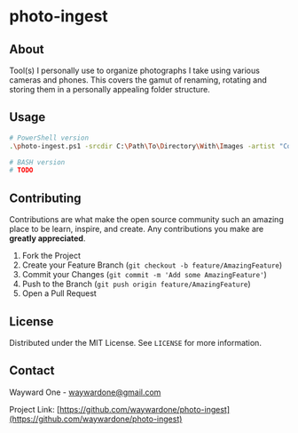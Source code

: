 # photo-ingest


## About

Tool(s) I personally use to organize photographs I take using various cameras and phones. This covers the gamut of renaming, rotating and storing them in a personally appealing folder structure.



## Usage


```sh
# PowerShell version
.\photo-ingest.ps1 -srcdir C:\Path\To\Directory\With\Images -artist "Copyright Holder" -groupby md -device "iPhone"

# BASH version
# TODO
```



## Contributing


Contributions are what make the open source community such an amazing place to be learn, inspire, and create. Any contributions you make are **greatly appreciated**.

1. Fork the Project
2. Create your Feature Branch (`git checkout -b feature/AmazingFeature`)
3. Commit your Changes (`git commit -m 'Add some AmazingFeature'`)
4. Push to the Branch (`git push origin feature/AmazingFeature`)
5. Open a Pull Request



## License

Distributed under the MIT License. See `LICENSE` for more information.



## Contact

Wayward One - waywardone@gmail.com

Project Link: [https://github.com/waywardone/photo-ingest](https://github.com/waywardone/photo-ingest)



